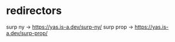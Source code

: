 # redirectors
surp ny -> https://yas.is-a.dev/surp-ny/
surp prop -> https://yas.is-a.dev/surp-prop/
